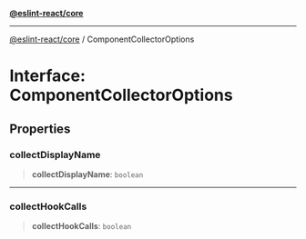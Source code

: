 [**@eslint-react/core**](../README.md)

***

[@eslint-react/core](../README.md) / ComponentCollectorOptions

# Interface: ComponentCollectorOptions

## Properties

### collectDisplayName

> **collectDisplayName**: `boolean`

***

### collectHookCalls

> **collectHookCalls**: `boolean`

